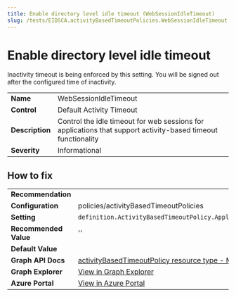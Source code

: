 ```yaml
---
title: Enable directory level idle timeout (WebSessionIdleTimeout)
slug: /tests/EIDSCA.activityBasedTimeoutPolicies.WebSessionIdleTimeout
---
```


# Enable directory level idle timeout

Inactivity timeout is being enforced by this setting. You will be signed out after the configured time of inactivity.

| | |
|-|-|
| **Name** | WebSessionIdleTimeout |
| **Control** | Default Activity Timeout |
| **Description** | Control the idle timeout for web sessions for applications that support activity-based timeout functionality |
| **Severity** | Informational |

## How to fix
| | |
|-|-|
| **Recommendation** |  |
| **Configuration** | policies/activityBasedTimeoutPolicies |
| **Setting** | `definition.ActivityBasedTimeoutPolicy.ApplicationPolicies.WebSessionIdleTimeout` |
| **Recommended Value** | '' |
| **Default Value** |  |
| **Graph API Docs** | [activityBasedTimeoutPolicy resource type - Microsoft Graph v1.0 - Microsoft Learn](https://learn.microsoft.com/en-us/graph/api/resources/activitybasedtimeoutpolicy) |
| **Graph Explorer** | [View in Graph Explorer](https://developer.microsoft.com/en-us/graph/graph-explorer?request=policies/activityBasedTimeoutPolicies&method=GET&version=beta&GraphUrl=https://graph.microsoft.com) |
| **Azure Portal** | [View in Azure Portal](https://portal.azure.com/#settings) | 



